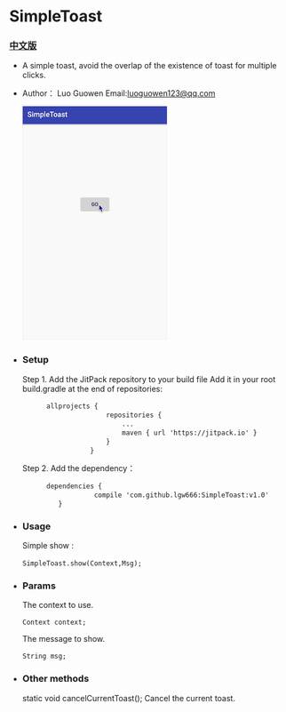# SimpleToast
 ### [中文版](https://github.com/lgw666/SimpleToast/blob/master/README-CN.md)
 * A simple toast, avoid the overlap of the existence of toast for multiple clicks.
 * Author： Luo Guowen Email:<a href="#">luoguowen123@qq.com</a>

  
      ![image](https://github.com/lgw666/SimpleToast/blob/master/SimpleToastDemo.gif)
 
 * ### Setup

   Step 1. Add the JitPack repository to your build file Add it in your root build.gradle at the end of repositories:
            
             allprojects {
                    		repositories {
                    			...
                    			maven { url 'https://jitpack.io' }
                    		}
                    	}
                    	
   Step 2. Add the dependency：
   
             dependencies {
             	         compile 'com.github.lgw666:SimpleToast:v1.0'
             	}
              
 * ### Usage

   Simple show :

   `SimpleToast.show(Context,Msg);`

   
 * ### Params

   The context to use.
 
   ```
   Context context;
   ```
   
   The message to show.
   
   ```
   String msg;
   ```
 
 * ### Other methods
 
   static void cancelCurrentToast(); Cancel the current toast.
